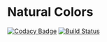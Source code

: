 # Natural Colors

[![Codacy Badge](https://api.codacy.com/project/badge/Grade/87f7c750a78a47648e97569a4569a011)](https://app.codacy.com/app/nicktombeur/artificialcolors?utm_source=github.com&utm_medium=referral&utm_content=nicktombeur/artificialcolors&utm_campaign=Badge_Grade_Dashboard)
[![Build Status](https://travis-ci.com/nicktombeur/artificialcolors.svg?branch=master)](https://travis-ci.com/nicktombeur/artificialcolors)
